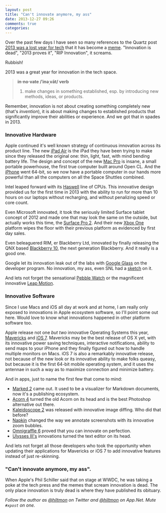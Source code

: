 ```yaml
---
layout: post
title: "Can't innovate anymore, my ass"
date: 2013-12-27 09:26
comments: true
categories: 
---
```


Over the past few days I have seen so many references to the Quartz post [2013 was a lost year for tech](http://qz.com/161443/2013-was-a-lost-year-for-tech/) that it has become a [meme](http://en.wikipedia.org/wiki/Meme). "Innovation is dead", "2013 proves it", "RIP Innovation", it screams.

Rubbish!

2013 was a great year for innovation in the tech space.

> **in·no·vate  /ˈinəˌvāt/  verb**  
> 1. make changes in something established, esp. by introducing new methods, ideas, or products.

Remember, innovation is not about creating something completely new (that's *invention*), it is about making changes to established products that significantly improve their abilities or experience. And we got that in spades in 2013.

### Innovative Hardware

Apple continued it's well known strategy of continuous innovation across its product line. The new [iPad Air](http://www.apple.com/ipad-air/) is the iPad they have been trying to make since they released the original one: thin, light, fast, with mind bending battery life. The design and concept of the new [Mac Pro](http://www.apple.com/mac-pro/) is insane, a small portable powerhouse, the first true computer built around Open CL. And the [iPhone](http://www.apple.com/iphone-5s/) went 64-bit, so we now have a portable computer in our hands more powerful than all the computers on all the Space Shuttles combined.

Intel leaped forward with its [Haswell](http://www.intel.com/content/www/us/en/processors/core/4th-gen-core-processor-family.html) line of CPUs. This innovative design provided us for the first time in 2013 with the ability to run for more than 10 hours on our laptops without recharging, and without penalizing speed or core count.

Even Microsoft innovated, it took the seriously limited Surface tablet concept of 2012 and made one that may look the same on the outside, but actually works this time, the [Surface Pro 2](http://www.microsoft.com/surface/en-us/products/surface-pro-2). And their new [Xbox One](http://www.xbox.com/en-US/xbox-one/innovation) platform wipes the floor with their previous platform as evidenced by first day sales.

Even beleaguered RIM, er Blackberry Ltd, innovated by finally releasing the QNX based [Blackberry 10](http://global.blackberry.com/blackberry-10.html), the next generation Blackberry. And it really is a good one.

Google let its innovation leak out of the labs with [Google Glass](http://www.google.com/glass/start/) on the developer program. No innovation, my ass, even SNL had a [sketch](http://www.npr.org/blogs/alltechconsidered/2013/05/06/181623462/video-snl-tries-on-google-glass) on it.

And lets not forget the sensational [Pebble Watch](https://getpebble.com/) or the magnificent innovative [Leap Motion](https://www.leapmotion.com/).

### Innovative Software

Since I use Macs and iOS all day at work and at home, I am really only exposed to innovations in Apple ecosystem software, so I'll point some out here. <span class="light">Would love to know what innovations happened in other platform software too.</span>

Apple release not one *but two* innovative Operating Systems this year, [Mavericks](http://www.apple.com/osx/) and [iOS 7](http://www.apple.com/ios/). Mavericks may be the best release of OS X yet, with its innovative power saving techniques, interactive notifications, ability to send maps to your iPhone and they finally figured out how to handle multiple monitors on Macs. iOS 7 is also a remarkably innovative release, not because of the new look or its innovative ability to make folks queasy, but because it is the first 64-bit mobile operating system, and it uses the antennae in such a way as to maximize connection and minimize battery.

And in apps, just to name the first few that come to mind:

* [Marked 2](http://marked2app.com/) came out. It used to be a visualizer for Markdown documents, now it's a publishing ecosystem.
* [Acorn 4](http://www.flyingmeat.com/acorn/) turned the old Acorn on its head and is the best Photoshop alternative out there.
* [Kaleidoscope 2](http://www.kaleidoscopeapp.com/) was released with innovative image diffing. Who did that before?
* [Napkin](http://aged-and-distilled.com/napkin/) changed the way we annotate screenshots with its innovative zoom bubbles.
* [Omnigraffle 6](http://www.omnigroup.com/omnigraffle) proved that you can innovate on perfection.
* [Ulysses III's](http://www.ulyssesapp.com/) innovations turned the text editor on its head.

And lets not forget all those developers who took the opportunity when updating their applications for Mavericks or iOS 7 to add innovative features instead of just re-skinning.

### "Can't innovate anymore, my ass".

When Apple's Phil Schiller said that on stage at WWDC, he was taking a poke at the tech press and the memes that scream innovation is dead. The only place innovation is truly dead is where they have published its obituary.

*Follow the author as [@hiltmon](http://twitter.com/hiltmon) on Twitter and [@hiltmon](http://alpha.app.net/hiltmon) on App.Net. Mute `#xpost` on one.*
